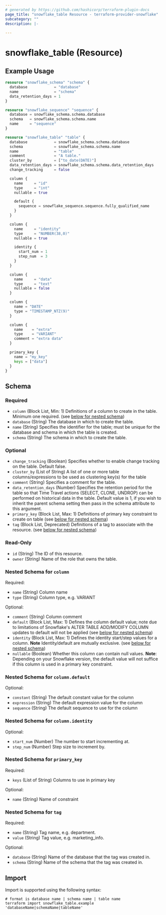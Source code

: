 ```yaml
---
# generated by https://github.com/hashicorp/terraform-plugin-docs
page_title: "snowflake_table Resource - terraform-provider-snowflake"
subcategory: ""
description: |-
  
---
```


# snowflake_table (Resource)



## Example Usage

```terraform
resource "snowflake_schema" "schema" {
  database            = "database"
  name                = "schema"
  data_retention_days = 1
}

resource "snowflake_sequence" "sequence" {
  database = snowflake_schema.schema.database
  schema   = snowflake_schema.schema.name
  name     = "sequence"
}

resource "snowflake_table" "table" {
  database            = snowflake_schema.schema.database
  schema              = snowflake_schema.schema.name
  name                = "table"
  comment             = "A table."
  cluster_by          = ["to_date(DATE)"]
  data_retention_days = snowflake_schema.schema.data_retention_days
  change_tracking     = false

  column {
    name     = "id"
    type     = "int"
    nullable = true

    default {
      sequence = snowflake_sequence.sequence.fully_qualified_name
    }
  }

  column {
    name     = "identity"
    type     = "NUMBER(38,0)"
    nullable = true

    identity {
      start_num = 1
      step_num  = 3
    }
  }

  column {
    name     = "data"
    type     = "text"
    nullable = false
  }

  column {
    name = "DATE"
    type = "TIMESTAMP_NTZ(9)"
  }

  column {
    name    = "extra"
    type    = "VARIANT"
    comment = "extra data"
  }

  primary_key {
    name = "my_key"
    keys = ["data"]
  }
}
```

<!-- schema generated by tfplugindocs -->
## Schema

### Required

- `column` (Block List, Min: 1) Definitions of a column to create in the table. Minimum one required. (see [below for nested schema](#nestedblock--column))
- `database` (String) The database in which to create the table.
- `name` (String) Specifies the identifier for the table; must be unique for the database and schema in which the table is created.
- `schema` (String) The schema in which to create the table.

### Optional

- `change_tracking` (Boolean) Specifies whether to enable change tracking on the table. Default false.
- `cluster_by` (List of String) A list of one or more table columns/expressions to be used as clustering key(s) for the table
- `comment` (String) Specifies a comment for the table.
- `data_retention_days` (Number) Specifies the retention period for the table so that Time Travel actions (SELECT, CLONE, UNDROP) can be performed on historical data in the table. Default value is 1, if you wish to inherit the parent schema setting then pass in the schema attribute to this argument.
- `primary_key` (Block List, Max: 1) Definitions of primary key constraint to create on table (see [below for nested schema](#nestedblock--primary_key))
- `tag` (Block List, Deprecated) Definitions of a tag to associate with the resource. (see [below for nested schema](#nestedblock--tag))

### Read-Only

- `id` (String) The ID of this resource.
- `owner` (String) Name of the role that owns the table.

<a id="nestedblock--column"></a>
### Nested Schema for `column`

Required:

- `name` (String) Column name
- `type` (String) Column type, e.g. VARIANT

Optional:

- `comment` (String) Column comment
- `default` (Block List, Max: 1) Defines the column default value; note due to limitations of Snowflake's ALTER TABLE ADD/MODIFY COLUMN updates to default will not be applied (see [below for nested schema](#nestedblock--column--default))
- `identity` (Block List, Max: 1) Defines the identity start/step values for a column. **Note** Identity/default are mutually exclusive. (see [below for nested schema](#nestedblock--column--identity))
- `nullable` (Boolean) Whether this column can contain null values. **Note**: Depending on your Snowflake version, the default value will not suffice if this column is used in a primary key constraint.

<a id="nestedblock--column--default"></a>
### Nested Schema for `column.default`

Optional:

- `constant` (String) The default constant value for the column
- `expression` (String) The default expression value for the column
- `sequence` (String) The default sequence to use for the column


<a id="nestedblock--column--identity"></a>
### Nested Schema for `column.identity`

Optional:

- `start_num` (Number) The number to start incrementing at.
- `step_num` (Number) Step size to increment by.



<a id="nestedblock--primary_key"></a>
### Nested Schema for `primary_key`

Required:

- `keys` (List of String) Columns to use in primary key

Optional:

- `name` (String) Name of constraint


<a id="nestedblock--tag"></a>
### Nested Schema for `tag`

Required:

- `name` (String) Tag name, e.g. department.
- `value` (String) Tag value, e.g. marketing_info.

Optional:

- `database` (String) Name of the database that the tag was created in.
- `schema` (String) Name of the schema that the tag was created in.

## Import

Import is supported using the following syntax:

```shell
# format is database name | schema name | table name
terraform import snowflake_table.example 'databaseName|schemaName|tableName'
```
